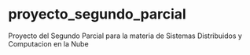 # proyecto_segundo_parcial
Proyecto del Segundo Parcial para la materia de Sistemas Distribuidos y Computacion en la Nube

